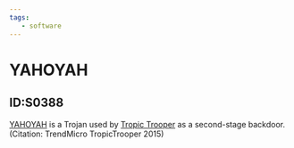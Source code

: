 ```yaml
---
tags:
   - software
---
```

# YAHOYAH
## ID:S0388
[YAHOYAH](/mitre/software/S0388) is a Trojan used by [Tropic Trooper](/mitre/groups/G0081) as a second-stage backdoor.(Citation: TrendMicro TropicTrooper 2015)
